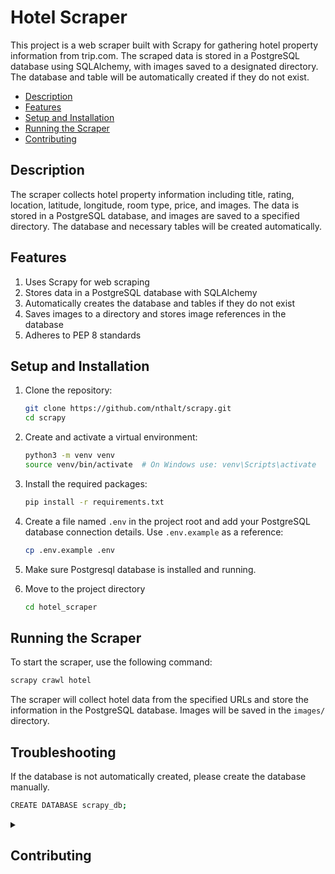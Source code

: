 # Hotel Scraper

This project is a web scraper built with Scrapy for gathering hotel property information from trip.com. The scraped data is stored in a PostgreSQL database using SQLAlchemy, with images saved to a designated directory. The database and table will be automatically created if they do not exist.

-   [Description](#description)
-   [Features](#features)
-   [Setup and Installation](#setup-and-installation)
-   [Running the Scraper](#running-the-scraper)
-   [Contributing](#contributing)

## Description

The scraper collects hotel property information including title, rating, location, latitude, longitude, room type, price, and images. The data is stored in a PostgreSQL database, and images are saved to a specified directory. The database and necessary tables will be created automatically.

## Features

1. Uses Scrapy for web scraping
2. Stores data in a PostgreSQL database with SQLAlchemy
3. Automatically creates the database and tables if they do not exist
4. Saves images to a directory and stores image references in the database
5. Adheres to PEP 8 standards

## Setup and Installation

1. Clone the repository:

    ```bash
    git clone https://github.com/nthalt/scrapy.git
    cd scrapy
    ```

2. Create and activate a virtual environment:

    ```bash
    python3 -m venv venv
    source venv/bin/activate  # On Windows use: venv\Scripts\activate
    ```

3. Install the required packages:

    ```bash
    pip install -r requirements.txt
    ```

4. Create a file named `.env` in the project root and add your PostgreSQL database connection details. Use `.env.example` as a reference:

    ```bash
    cp .env.example .env
    ```

5. Make sure Postgresql database is installed and running.

6. Move to the project directory
    ```bash
    cd hotel_scraper
    ```

## Running the Scraper

To start the scraper, use the following command:

```bash
scrapy crawl hotel
```

The scraper will collect hotel data from the specified URLs and store the information in the PostgreSQL database. Images will be saved in the `images/` directory.

## Troubleshooting

If the database is not automatically created, please create the database manually.

```bash
CREATE DATABASE scrapy_db;
```

<details>
<summary>

## Contributing

</summary>

We welcome contributions to this project. To ensure a smooth collaboration, please follow these guidelines:

1. **Fork the Repository**: Start by forking the repository on GitHub.

2. **Clone the Repository**: Clone your forked repository to your local machine using:

    ```bash
    git clone https://github.com/username/scrapy.git
    ```

3. **Create a Branch**: Create a new branch for your feature or bug fix:

    ```bash
    git checkout -b feature-or-bugfix-description
    ```

4. **Make Changes**: Implement your changes in the codebase. Ensure your code adheres to the project's coding standards and includes appropriate tests.

5. **Commit Changes**: Commit your changes with a clear and descriptive commit message:

    ```bash
    git add .
    git commit -m "Description of the feature or bug fix"
    ```

6. **Push to GitHub**: Push your branch to your forked repository on GitHub:

    ```bash
    git push origin feature-or-bugfix-description
    ```

7. **Create a Pull Request**: Go to the original repository on GitHub and create a pull request. Provide a clear and detailed description of your changes.

8. **Review Process**: Wait for the project maintainers to review your pull request. Be prepared to make any necessary changes based on feedback.

Thank you for your contributions! Your help is greatly appreciated.

</details>
